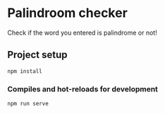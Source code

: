 # Palindroom checker
Check if the word you entered is palindrome or not!

## Project setup
```
npm install
```

### Compiles and hot-reloads for development
```
npm run serve
```

